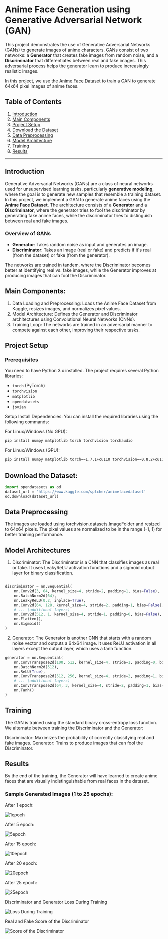 # Anime Face Generation using Generative Adversarial Network (GAN)

This project demonstrates the use of Generative Adversarial Networks (GANs) to generate images of anime characters. GANs consist of two networks: a **Generator** that creates fake images from random noise, and a **Discriminator** that differentiates between real and fake images. This adversarial process helps the generator learn to produce increasingly realistic images.

In this project, we use the [Anime Face Dataset](https://www.kaggle.com/splcher/animefacedataset) to train a GAN to generate 64x64 pixel images of anime faces.

## Table of Contents
1. [Introduction](#introduction)
2. [Main Components](#main-components)
3. [Project Setup](#project-setup)
4. [Download the Dataset](#dataset)
5. [Data Preprocessing](#Data-Preprocessing)
6. [Model Architecture](#model-architecture)
7. [Training](#training)
8. [Results](#results)
---

## Introduction

Generative Adversarial Networks (GANs) are a class of neural networks used for unsupervised learning tasks, particularly **generative modeling**, where the goal is to generate new samples that resemble a training dataset. In this project, we implement a GAN to generate anime faces using the **Anime Face Dataset**. The architecture consists of a **Generator** and a **Discriminator**, where the generator tries to fool the discriminator by generating fake anime faces, while the discriminator tries to distinguish between real and fake images.

### Overview of GANs

- **Generator**: Takes random noise as input and generates an image.
- **Discriminator**: Takes an image (real or fake) and predicts if it's real (from the dataset) or fake (from the generator).

The networks are trained in tandem, where the Discriminator becomes better at identifying real vs. fake images, while the Generator improves at producing images that can fool the Discriminator.

## Main Components:
1. Data Loading and Preprocessing: Loads the Anime Face Dataset from Kaggle, resizes images, and normalizes pixel values.
2. Model Architecture: Defines the Generator and Discriminator architectures using Convolutional Neural Networks (CNNs).
3. Training Loop: The networks are trained in an adversarial manner to compete against each other, improving their respective tasks.

## Project Setup

### Prerequisites

You need to have Python 3.x installed. The project requires several Python libraries:

- `torch` (PyTorch)
- `torchvision`
- `matplotlib`
- `opendatasets`
- `jovian`
  
Setup
Install Dependencies: You can install the required libraries using the following commands:

For Linux/Windows (No GPU):
```bash
pip install numpy matplotlib torch torchvision torchaudio
```
For Linux/Windows (GPU):
```bash
pip install numpy matplotlib torch==1.7.1+cu110 torchvision==0.8.2+cu110 torchaudio==0.7.2 -f https://download.pytorch.org/whl/torch_stable.html
```
## Download the Dataset:
```python
import opendatasets as od
dataset_url = 'https://www.kaggle.com/splcher/animefacedataset'
od.download(dataset_url)
```
## Data Preprocessing
The images are loaded using torchvision.datasets.ImageFolder and resized to 64x64 pixels. The pixel values are normalized to be in the range (-1, 1) for better training performance.


## Model Architectures
1. Discriminator:
The Discriminator is a CNN that classifies images as real or fake.
It uses LeakyReLU activation functions and a sigmoid output layer for binary classification.
```python

discriminator = nn.Sequential(
    nn.Conv2d(3, 64, kernel_size=4, stride=2, padding=1, bias=False),
    nn.BatchNorm2d(64),
    nn.LeakyReLU(0.2, inplace=True),
    nn.Conv2d(64, 128, kernel_size=4, stride=2, padding=1, bias=False),
    # ... (additional layers)
    nn.Conv2d(512, 1, kernel_size=4, stride=1, padding=0, bias=False),
    nn.Flatten(),
    nn.Sigmoid()
)
```
2. Generator:
The Generator is another CNN that starts with a random noise vector and outputs a 64x64 image.
It uses ReLU activation in all layers except the output layer, which uses a tanh function.
```python
generator = nn.Sequential(
    nn.ConvTranspose2d(100, 512, kernel_size=4, stride=1, padding=0, bias=False),
    nn.BatchNorm2d(512),
    nn.ReLU(True),
    nn.ConvTranspose2d(512, 256, kernel_size=4, stride=2, padding=1, bias=False),
    # ... (additional layers)
    nn.ConvTranspose2d(64, 3, kernel_size=4, stride=2, padding=1, bias=False),
    nn.Tanh()
)
```

## Training
The GAN is trained using the standard binary cross-entropy loss function. We alternate between training the Discriminator and the Generator:

Discriminator: Maximizes the probability of correctly classifying real and fake images.
Generator: Trains to produce images that can fool the Discriminator.

## Results
By the end of the training, the Generator will have learned to create anime faces that are visually indistinguishable from real faces in the dataset.
### Sample Generated Images (1 to 25 epochs):
After 1 epoch:

![1epoch](https://github.com/user-attachments/assets/3a7fe4ff-d5ea-48ed-89e3-c3834e330043)

After 5 epoch:

![5epoch](https://github.com/user-attachments/assets/7001d01c-417b-4593-8f6a-6fc0a9e0e7b5)

After 15 epoch:

![10epoch](https://github.com/user-attachments/assets/7f1d8772-56ea-4cc1-9e99-65a809b223a5)

After 20 epoch:

![20epoch](https://github.com/user-attachments/assets/ee5d0bf8-0239-44d3-bbde-4f17b080b584)

After 25 epoch:

![25epoch](https://github.com/user-attachments/assets/bab5a349-757e-460b-8d3c-95446b6f3303)

Discriminator and Generator Loss During Training

![Loss During Training](https://github.com/user-attachments/assets/cbe0c408-fac5-4a5e-8bdb-d3f762e7b7ef)

Real and Fake Score of the Discriminator

![Score of the Discriminator](https://github.com/user-attachments/assets/2706eec9-f9e5-4a49-a8a0-f8c66c9b7047)
